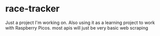 # race-tracker
Just a project I'm working on. Also using it as a learning project to work with Raspberry Picos.
most apis will just be very basic web scraping